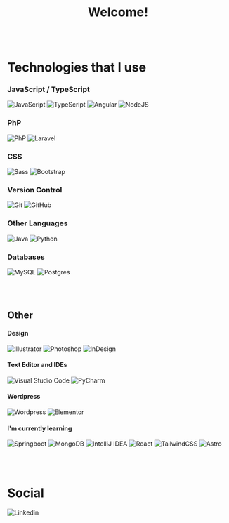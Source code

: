 <h1 align="center" >Welcome!</h1>
<br><br>

# Technologies that I use
### JavaScript / TypeScript
![JavaScript](https://img.shields.io/badge/Javascript-%23f6ff00?style=for-the-badge&logo=javascript&logoColor=black)
![TypeScript](https://img.shields.io/badge/Typescript-%232F74C0?style=for-the-badge&logo=typescript&logoColor=white)
![Angular](https://img.shields.io/badge/Angular-bd3535?style=for-the-badge&logo=angular&logoColor=white)
![NodeJS](https://img.shields.io/badge/node.js-6DA55F?style=for-the-badge&logo=node.js&logoColor=white)

### PhP
![PhP](https://img.shields.io/badge/Php-075391?style=for-the-badge&logo=php&logoColor=white)
![Laravel](https://img.shields.io/badge/laravel-orange?style=for-the-badge&logo=laravel&logoColor=black)

### CSS
![Sass](https://img.shields.io/badge/Sass-e85172?style=for-the-badge&logo=sass&logoColor=white)
![Bootstrap](https://img.shields.io/badge/bootstrap-%23563D7C.svg?style=for-the-badge&logo=bootstrap&logoColor=white)

### Version Control
![Git](https://img.shields.io/badge/git-%23F05033.svg?style=for-the-badge&logo=git&logoColor=white)
![GitHub](https://img.shields.io/badge/github-%23121011.svg?style=for-the-badge&logo=github&logoColor=white)


### Other Languages
![Java](https://img.shields.io/badge/Java-%23DA4838?style=for-the-badge&logo=openjdk&logoColor=white)
![Python](https://img.shields.io/badge/python-ffdf29?style=for-the-badge&logo=python)


### Databases 
![MySQL](https://img.shields.io/badge/mysql-%2300f.svg?style=for-the-badge&logo=mysql&logoColor=white)
![Postgres](https://img.shields.io/badge/postgres-%23316192.svg?style=for-the-badge&logo=postgresql&logoColor=white)

<br><br>
## Other

#### Design
![Illustrator](https://img.shields.io/badge/Illustrator-%23FF9809?style=for-the-badge&logo=adobeillustrator&logoColor=white)
![Photoshop](https://img.shields.io/badge/Photoshop-%2338ABFF?style=for-the-badge&logo=adobephotoshop&logoColor=white)
![InDesign](https://img.shields.io/badge/InDesign-%23FF396B?style=for-the-badge&logo=adobeindesign&logoColor=white)

#### Text Editor and IDEs 
![Visual Studio Code](https://img.shields.io/badge/Visual%20Studio%20Code-0078d7.svg?style=for-the-badge&logo=visual-studio-code&logoColor=white)
![PyCharm](https://img.shields.io/badge/pycharm-143?style=for-the-badge&logo=pycharm&logoColor=black&color=black&labelColor=green)


#### Wordpress
![Wordpress](https://img.shields.io/badge/Wordpress-%23207196?style=for-the-badge&logo=wordpress&logoColor=white)
![Elementor](https://img.shields.io/badge/Elementor-%23AB003A?style=for-the-badge&logo=elementor&logoColor=white)


#### I'm currently learning
![Springboot](https://img.shields.io/badge/Springboot-brightgreen?style=for-the-badge&logo=springboot&logoColor=white)
![MongoDB](https://img.shields.io/badge/MongoDB-%234ea94b.svg?style=for-the-badge&logo=mongodb&logoColor=white)
![IntelliJ IDEA](https://img.shields.io/badge/IntelliJIDEA-000000.svg?style=for-the-badge&logo=intellij-idea&logoColor=white)
![React](https://img.shields.io/badge/react-%2320232a.svg?style=for-the-badge&logo=react&logoColor=%2361DAFB)
![TailwindCSS](https://img.shields.io/badge/tailwindcss-%2338B2AC.svg?style=for-the-badge&logo=tailwind-css&logoColor=white)
![Astro](https://img.shields.io/badge/Astro-00084d?style=for-the-badge&logo=astro&logoColor=white)

<br><br>
# Social
![Linkedin](https://img.shields.io/badge/linkedin-Ismael-%23087EBB?style=for-the-badge&logo=linkedin&logoColor=white&link=https://www.linkedin.com/in/ismmargars)


